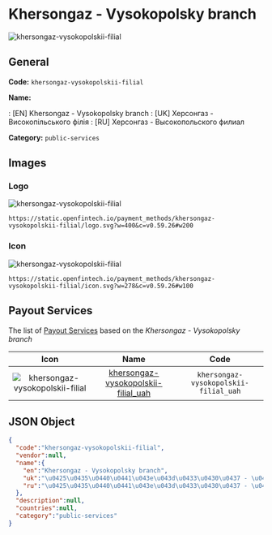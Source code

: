 
# Khersongaz - Vysokopolsky branch 
![khersongaz-vysokopolskii-filial](https://static.openfintech.io/payment_methods/khersongaz-vysokopolskii-filial/logo.svg?w=400&c=v0.59.26#w200)  

## General 
**Code:** `khersongaz-vysokopolskii-filial` 
 
**Name:** 
 
:	[EN] Khersongaz - Vysokopolsky branch 
:	[UK] Херсонгаз - Високопільського філія 
:	[RU] Херсонгаз - Высокопольского филиал 
 
**Category:** `public-services` 
 

## Images 

### Logo 
![khersongaz-vysokopolskii-filial](https://static.openfintech.io/payment_methods/khersongaz-vysokopolskii-filial/logo.svg?w=400&c=v0.59.26#w200)  

```
https://static.openfintech.io/payment_methods/khersongaz-vysokopolskii-filial/logo.svg?w=400&c=v0.59.26#w200
```  

### Icon 
![khersongaz-vysokopolskii-filial](https://static.openfintech.io/payment_methods/khersongaz-vysokopolskii-filial/icon.svg?w=278&c=v0.59.26#w100)  

```
https://static.openfintech.io/payment_methods/khersongaz-vysokopolskii-filial/icon.svg?w=278&c=v0.59.26#w100
```  

## Payout Services 
 
The list of [Payout Services](/payout-services/) based on the _Khersongaz - Vysokopolsky branch_ 

|Icon|Name|Code| 
|:---:|:---:|:---:| 
|![khersongaz-vysokopolskii-filial](https://static.openfintech.io/payout_methods/khersongaz-vysokopolskii-filial/icon.png?w=278&c=v0.59.26#w40) |[khersongaz-vysokopolskii-filial_uah](/payout-services/khersongaz-vysokopolskii-filial_uah/)|`khersongaz-vysokopolskii-filial_uah`| 
 

## JSON Object 

```json
{
  "code":"khersongaz-vysokopolskii-filial",
  "vendor":null,
  "name":{
    "en":"Khersongaz - Vysokopolsky branch",
    "uk":"\u0425\u0435\u0440\u0441\u043e\u043d\u0433\u0430\u0437 - \u0412\u0438\u0441\u043e\u043a\u043e\u043f\u0456\u043b\u044c\u0441\u044c\u043a\u043e\u0433\u043e \u0444\u0456\u043b\u0456\u044f",
    "ru":"\u0425\u0435\u0440\u0441\u043e\u043d\u0433\u0430\u0437 - \u0412\u044b\u0441\u043e\u043a\u043e\u043f\u043e\u043b\u044c\u0441\u043a\u043e\u0433\u043e \u0444\u0438\u043b\u0438\u0430\u043b"
  },
  "description":null,
  "countries":null,
  "category":"public-services"
}
```  
